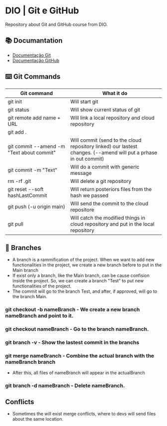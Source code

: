 
# DIO | Git e GitHub

Repository about Git and GitHub course from DIO.

## 📚 Documantation
- [Documentação Git](https://git-scm.com/doc) 
- [Documentação GitHub](https://docs.github.com/)

## ⌨️ Git Commands

| Git command | What it do |
|-------------|------------|
|git init                                  |Will start git|
|git status                                |Will show current status of git|
|git remote add name + URL                 |Will link a local repository and cloud repository|
|git add . || gut add fileName             |Will add the current files to the commit|
|git commit --amend -m "Text about commit" |Will commit (send to the cloud repository linked) our lastest changes. (--amend will put a prhase in out commit)|
|git commit -m "Text"                      |Will do a commit with generic message|
|rm -rf .git                               |Will delete a git repository|
|git reset --soft hashLastCommit           |Will return posteriors files from the hash we passed|
|git push (-u origin main)                 |Will send the commit to the cloud repositore|
|git pull                                  |Will catch the modified things in cloud repository and put in the local repository|


## 📝 Branches
- A branch is a rammification of the project. When we want to add new functionalities in the project, we create a new branch before to put in the Main branch
- If exist only a branch, like the Main branch, can be cause confision inside the project. So, we can create a branch "Test" to put new functionalities of the project.
- The commit will go to the branch Test, and after, if approved, will go to the branch Main.
### git checkout -b nameBranch - We create a new branch nameBranch and point to it.
### git checkout nameBranch - Go to the branch nameBranch.
### git branch -v - Show the lastest commit in the branchs
### git merge nameBranch - Combine the actual branch with the nameBranch branch
- After this, all files of nameBranch will appear in the actualBranch
### git branch -d nameBranch - Delete nameBranch.

## Conflicts
- Sometimes the will exist merge conflicts, where to devs will send files about the same location.

